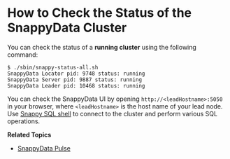 <a id="howto-statuscluster"></a>
# How to Check the Status of the SnappyData Cluster
You can check the status of a **running cluster** using the following command:


```no-highlight
$ ./sbin/snappy-status-all.sh
SnappyData Locator pid: 9748 status: running
SnappyData Server pid: 9887 status: running
SnappyData Leader pid: 10468 status: running
```

You can check the SnappyData UI by opening `http://<leadHostname>:5050` in your browser, where `<leadHostname>` is the host name of your lead node. Use [Snappy SQL shell](use_snappy_shell.md) to connect to the cluster and perform various SQL operations.

**Related Topics**

* [SnappyData Pulse](../monitoring/monitoring.md)

